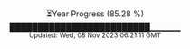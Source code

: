 <p align="center">
⏳Year Progress (85.28 %) <br>
█████████████████████████▁▁▁▁▁ <br>
<sub>Updated: Wed, 08 Nov 2023 06:21:11 GMT</sub>
</p>


